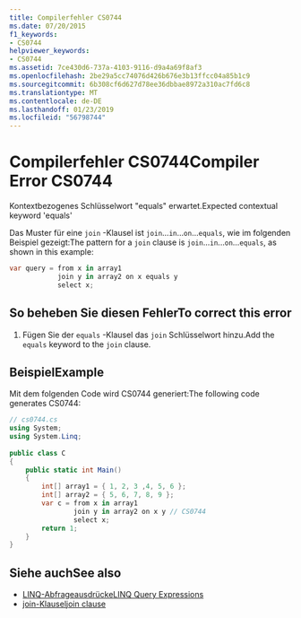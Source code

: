 ```yaml
---
title: Compilerfehler CS0744
ms.date: 07/20/2015
f1_keywords:
- CS0744
helpviewer_keywords:
- CS0744
ms.assetid: 7ce430d6-737a-4103-9116-d9a4a69f8af3
ms.openlocfilehash: 2be29a5cc74076d426b676e3b13ffcc04a85b1c9
ms.sourcegitcommit: 6b308cf6d627d78ee36dbbae8972a310ac7fd6c8
ms.translationtype: MT
ms.contentlocale: de-DE
ms.lasthandoff: 01/23/2019
ms.locfileid: "56798744"
---
```

# <a name="compiler-error-cs0744"></a><span data-ttu-id="daccc-102">Compilerfehler CS0744</span><span class="sxs-lookup"><span data-stu-id="daccc-102">Compiler Error CS0744</span></span>
<span data-ttu-id="daccc-103">Kontextbezogenes Schlüsselwort "equals" erwartet.</span><span class="sxs-lookup"><span data-stu-id="daccc-103">Expected contextual keyword 'equals'</span></span>  
  
 <span data-ttu-id="daccc-104">Das Muster für eine `join` -Klausel ist `join`...`in`...`on`...`equals`, wie im folgenden Beispiel gezeigt:</span><span class="sxs-lookup"><span data-stu-id="daccc-104">The pattern for a `join` clause is `join`...`in`...`on`...`equals`, as shown in this example:</span></span>  
  
```csharp  
var query = from x in array1  
            join y in array2 on x equals y  
            select x;  
```  
  
## <a name="to-correct-this-error"></a><span data-ttu-id="daccc-105">So beheben Sie diesen Fehler</span><span class="sxs-lookup"><span data-stu-id="daccc-105">To correct this error</span></span>  
  
1.  <span data-ttu-id="daccc-106">Fügen Sie der `equals` -Klausel das `join` Schlüsselwort hinzu.</span><span class="sxs-lookup"><span data-stu-id="daccc-106">Add the `equals` keyword to the `join` clause.</span></span>  
  
## <a name="example"></a><span data-ttu-id="daccc-107">Beispiel</span><span class="sxs-lookup"><span data-stu-id="daccc-107">Example</span></span>  
 <span data-ttu-id="daccc-108">Mit dem folgenden Code wird CS0744 generiert:</span><span class="sxs-lookup"><span data-stu-id="daccc-108">The following code generates CS0744:</span></span>  
  
```csharp  
// cs0744.cs  
using System;  
using System.Linq;  
  
public class C  
{  
    public static int Main()  
    {  
        int[] array1 = { 1, 2, 3 ,4, 5, 6 };  
        int[] array2 = { 5, 6, 7, 8, 9 };  
        var c = from x in array1  
                join y in array2 on x y // CS0744  
                select x;  
        return 1;  
    }  
}  
```  
  
## <a name="see-also"></a><span data-ttu-id="daccc-109">Siehe auch</span><span class="sxs-lookup"><span data-stu-id="daccc-109">See also</span></span>

- [<span data-ttu-id="daccc-110">LINQ-Abfrageausdrücke</span><span class="sxs-lookup"><span data-stu-id="daccc-110">LINQ Query Expressions</span></span>](../../csharp/programming-guide/linq-query-expressions/index.md)
- [<span data-ttu-id="daccc-111">join-Klausel</span><span class="sxs-lookup"><span data-stu-id="daccc-111">join clause</span></span>](../../csharp/language-reference/keywords/join-clause.md)

